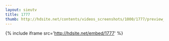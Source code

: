 ```yaml
---
layout: sieutv
title: 1777
thumb: http://hdsite.net/contents/videos_screenshots/1000/1777/preview_360p.mp4.jpg
---
```

{% include iframe src='http://hdsite.net/embed/1777' %}
 

